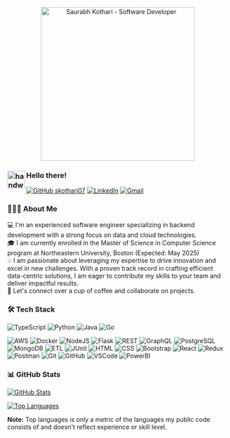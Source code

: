 <p align="center">
  <img src="https://github.com/user-attachments/assets/c2faa6ed-90b8-43d5-8b77-4e6f9e77e571" alt="Saurabh Kothari - Software Developer" height="350" width="auto" />
</p>

### <img alt="handwavegif" src="https://user-images.githubusercontent.com/39513876/112366216-8cfe7400-8cfe-11eb-8116-7d3dbae20e97.gif" width="40" align="left"/> Hello there!
[![GitHub skothari07](https://img.shields.io/github/followers/skothari07?label=follow&style=social)](https://github.com/skothari07) 
<a href="https://www.linkedin.com/in/saurabh-kothari110599/"><img alt="LinkedIn" src="https://img.shields.io/badge/linkedin%20-%230077B5.svg?&style=flat&logo=linkedin&logoColor=white"/></a> 
<a href="mailto:kothari.sau@northeastern.edu"><img alt="Gmail" src="https://img.shields.io/badge/Gmail-D14836?style=flat&logo=gmail&logoColor=white"/></a>

### 👨🏻‍💻 About Me

💻 I'm an experienced software engineer specializing in backend development with a strong focus on data and cloud technologies.  
🎓 I am currently enrolled in the Master of Science in Computer Science program at Northeastern University, Boston (Expected: May 2025)  
💡 I am passionate about leveraging my expertise to drive innovation and excel in new challenges. With a proven track record in crafting efficient data-centric solutions, I am eager to contribute my skills to your team and deliver impactful results.  
💬 Let's connect over a cup of coffee and collaborate on projects.  

### 🛠 Tech Stack

![TypeScript](https://img.shields.io/badge/-TypeScript-007ACC?style=flat&logo=typescript&logoColor=white) 
![Python](https://img.shields.io/badge/-Python-306998?style=flat&logo=python&logoColor=white) 
![Java](https://img.shields.io/badge/-Java-007396?style=flat&logo=java&logoColor=white) 
![Go](https://img.shields.io/badge/-Go-00ADD8?style=flat&logo=go&logoColor=white) 

![AWS](https://img.shields.io/badge/-AWS-232F3E?style=flat&logo=amazon-aws&logoColor=white) 
![Docker](https://img.shields.io/badge/-Docker-0db7ed?style=flat&logo=docker&logoColor=white) 
![NodeJS](https://img.shields.io/badge/-NodeJS-003300?style=flat&logo=node.js&logoColor=white) 
![Flask](https://img.shields.io/badge/-Flask-000000?style=flat&logo=flask&logoColor=white) 
![REST](https://img.shields.io/badge/-REST-7F7F7F?style=flat&logo=rest&logoColor=white) 
![GraphQL](https://img.shields.io/badge/-GraphQL-E10098?style=flat&logo=graphql&logoColor=white) 
![PostgreSQL](https://img.shields.io/badge/-PostgreSQL-003B6F?style=flat&logo=postgresql&logoColor=white) 
![MongoDB](https://img.shields.io/badge/-MongoDB-47A048?style=flat&logo=mongodb&logoColor=white) 
![ETL](https://img.shields.io/badge/-ETL-6C63FF?style=flat&logo=apache&logoColor=white) 
![JUnit](https://img.shields.io/badge/-JUnit-25A162?style=flat&logo=junit&logoColor=white) 
![HTML](https://img.shields.io/badge/-HTML-E44D26?style=flat&logo=html5&logoColor=white) 
![CSS](https://img.shields.io/badge/-CSS-263CE7?style=flat&logo=css3&logoColor=white) 
![Bootstrap](https://img.shields.io/badge/-Bootstrap-563D7C?style=flat&logo=bootstrap&logoColor=white) 
![React](https://img.shields.io/badge/-React-20232A?style=flat&logo=react&logoColor=61DAFB) 
![Redux](https://img.shields.io/badge/-Redux-764ABC?style=flat&logo=redux&logoColor=white) 
![Postman](https://img.shields.io/badge/-Postman-FF6C37?style=flat&logo=postman&logoColor=white) 
![Git](https://img.shields.io/badge/-Git-F05032?style=flat&logo=git&logoColor=white) 
![GitHub](https://img.shields.io/badge/-GitHub-181717?style=flat&logo=github&logoColor=white) 
![VSCode](https://img.shields.io/badge/-VSCode-007ACC?style=flat&logo=visual-studio-code&logoColor=white) 
![PowerBI](https://img.shields.io/badge/-Power_BI-EDC32B?style=flat&logo=powerbi&logoColor=white) 

### 📊 GitHub Stats
  [![GitHub Stats](https://github-readme-stats.vercel.app/api?username=skothari07&show_icons=true&hide_title=true&count_private=true&include_all_commits=true&hide=prs)](https://github.com/skothari07/github-readme-stats)

  [![Top Languages](https://github-readme-stats-git-masterrstaa-rickstaa.vercel.app/api/top-langs/?username=skothari07)](https://github.com/skothari07/github-readme-stats)

<b>Note:</b> Top languages is only a metric of the languages my public code consists of and doesn't reflect experience or skill level.
